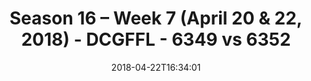 ---
title: Season 16 – Week 7 (April 20 & 22, 2018) - DCGFFL - 6349 vs 6352
teams_score:
- team: 6349
  score: 33
- team: 6352
  score: 25
mvp: Mark Hofberg, Dameron Rendell
game-ball: Bill Cammas, Rob Douglass
sportsperson: Marek Malysa, Justin Parker
season: 16
week: 7
date: '2018-04-22T16:34:01'
pageid: season-16-week-7-april-20-22-2018-6349-vs-6352
---